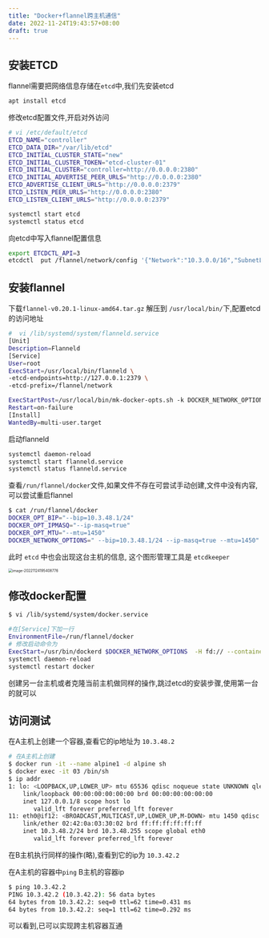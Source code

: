 ```yaml
---
title: "Docker+flannel跨主机通信"
date: 2022-11-24T19:43:57+08:00
draft: true
---
```


## 安装ETCD

flannel需要把网络信息存储在`etcd`中,我们先安装etcd

```bash
apt install etcd
```
修改etcd配置文件,开启对外访问

```bash
# vi /etc/default/etcd
ETCD_NAME="controller"
ETCD_DATA_DIR="/var/lib/etcd"
ETCD_INITIAL_CLUSTER_STATE="new"
ETCD_INITIAL_CLUSTER_TOKEN="etcd-cluster-01"
ETCD_INITIAL_CLUSTER="controller=http://0.0.0.0:2380"
ETCD_INITIAL_ADVERTISE_PEER_URLS="http://0.0.0.0:2380"
ETCD_ADVERTISE_CLIENT_URLS="http://0.0.0.0:2379"
ETCD_LISTEN_PEER_URLS="http://0.0.0.0:2380"
ETCD_LISTEN_CLIENT_URLS="http://0.0.0.0:2379"
```

```bash
systemctl start etcd
systemctl status etcd
```

向etcd中写入flannel配置信息

```bash
export ETCDCTL_API=3
etcdctl  put /flannel/network/config '{"Network":"10.3.0.0/16","SubnetLen":24,"SubnetMin":"10.3.20.0","SubnetMax":"10.3.100.0","Backend":{"Type":"vxlan"}}'
```

## 安装flannel

下载`flannel-v0.20.1-linux-amd64.tar.gz` 解压到 `/usr/local/bin/`下,配置etcd的访问地址

```bash
#  vi /lib/systemd/system/flanneld.service
[Unit]
Description=Flanneld
[Service]
User=root
ExecStart=/usr/local/bin/flanneld \
-etcd-endpoints=http://127.0.0.1:2379 \
-etcd-prefix=/flannel/network

ExecStartPost=/usr/local/bin/mk-docker-opts.sh -k DOCKER_NETWORK_OPTIONS -d /run/flannel/docker         
Restart=on-failure
[Install]
WantedBy=multi-user.target
```
启动flanneld
```bash
systemctl daemon-reload
systemctl start flanneld.service
systemctl status flanneld.service
```
查看`/run/flannel/docker`文件,如果文件不存在可尝试手动创建,文件中没有内容,可以尝试重启flannel

```bash
$ cat /run/flannel/docker
DOCKER_OPT_BIP="--bip=10.3.48.1/24"
DOCKER_OPT_IPMASQ="--ip-masq=true"
DOCKER_OPT_MTU="--mtu=1450"
DOCKER_NETWORK_OPTIONS=" --bip=10.3.48.1/24 --ip-masq=true --mtu=1450"
```

此时 `etcd` 中也会出现这台主机的信息, 这个图形管理工具是 `etcdkeeper`

<img src="http://inksnw.asuscomm.com:3001/blog/docker+flannel跨主机通信_6103c187ed1c704b3452b66f9bcef685.png" alt="image-20221124195408776" style="zoom:50%;" />



## 修改docker配置

```bash
$ vi /lib/systemd/system/docker.service

#在[Service]下加一行
EnvironmentFile=/run/flannel/docker
# 修改启动命令为
ExecStart=/usr/bin/dockerd $DOCKER_NETWORK_OPTIONS  -H fd:// --containerd=/run/containerd/containerd.sock
systemctl daemon-reload
systemctl restart docker
```

创建另一台主机或者克隆当前主机做同样的操作,跳过etcd的安装步骤,使用第一台的就可以

## 访问测试

在A主机上创建一个容器,查看它的ip地址为 `10.3.48.2`


```bash
# 在A主机上创建
$ docker run -it --name alpine1 -d alpine sh
$ docker exec -it 03 /bin/sh
$ ip addr
1: lo: <LOOPBACK,UP,LOWER_UP> mtu 65536 qdisc noqueue state UNKNOWN qlen 1000
    link/loopback 00:00:00:00:00:00 brd 00:00:00:00:00:00
    inet 127.0.0.1/8 scope host lo
       valid_lft forever preferred_lft forever
11: eth0@if12: <BROADCAST,MULTICAST,UP,LOWER_UP,M-DOWN> mtu 1450 qdisc noqueue state UP 
    link/ether 02:42:0a:03:30:02 brd ff:ff:ff:ff:ff:ff
    inet 10.3.48.2/24 brd 10.3.48.255 scope global eth0
       valid_lft forever preferred_lft forever
```

在B主机执行同样的操作(略),查看到它的ip为 `10.3.42.2`

在A主机的容器中`ping` B主机的容器ip

```bash
$ ping 10.3.42.2
PING 10.3.42.2 (10.3.42.2): 56 data bytes
64 bytes from 10.3.42.2: seq=0 ttl=62 time=0.431 ms
64 bytes from 10.3.42.2: seq=1 ttl=62 time=0.292 ms
```

可以看到,已可以实现跨主机容器互通

